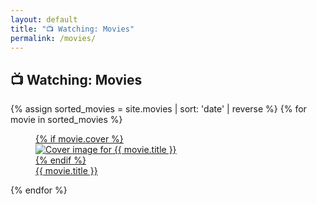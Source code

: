 ```yaml
---
layout: default
title: "📺 Watching: Movies"
permalink: /movies/
---
```


<section class="grid grid-cols-1 gap-8 w-full">
  <h1 class="font-semibold text-4xl">📺 Watching: Movies</h1>
  <div class="grid grid-cols-1 sm:grid-cols-2 md:grid-cols-3 lg:grid-cols-4 gap-8">
    {% assign sorted_movies = site.movies | sort: 'date' | reverse %}
    {% for movie in sorted_movies %}
      <article>
        <a href="{{ movie.link }}" class="no-underline">
          <figure class="flex flex-col gap-2 sm:gap-4 h-full">
            {% if movie.cover %}
              <div class="aspect-[2/3] overflow-hidden rounded-md">
                <img class="w-full h-full object-cover transition duration-300 ease-in-out hover:scale-110" src="{{ movie.cover }}" alt="Cover image for {{ movie.title }}">
              </div>
            {% endif %}
            <figcaption class="text-sm sm:text-base font-semibold text-center">{{ movie.title }}</figcaption>
          </figure>
        </a>
      </article>
    {% endfor %}
  </div>
</section>
